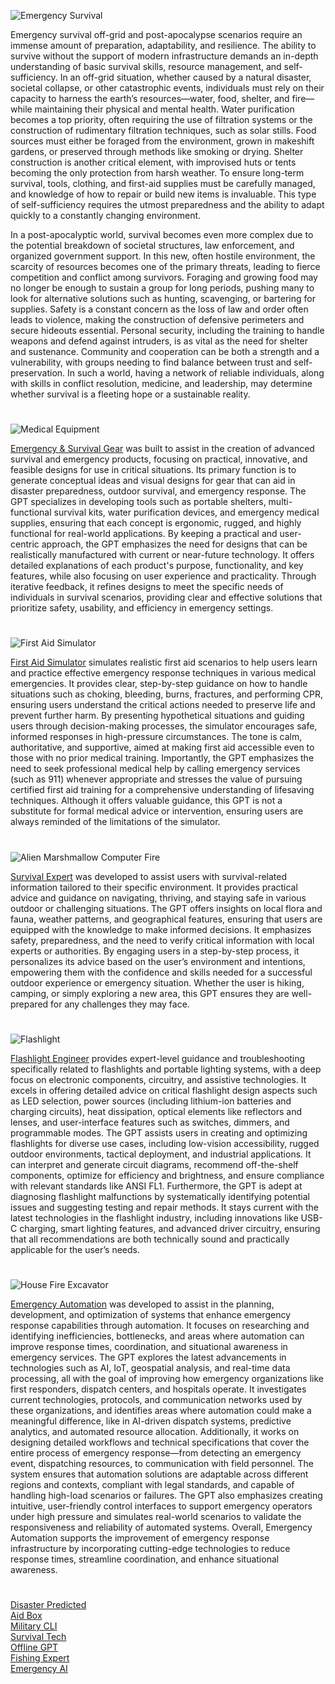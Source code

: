 ![Emergency Survival](https://github.com/user-attachments/assets/7b42aa8d-1732-4449-9dac-c93e8142387f)

Emergency survival off-grid and post-apocalypse scenarios require an immense amount of preparation, adaptability, and resilience. The ability to survive without the support of modern infrastructure demands an in-depth understanding of basic survival skills, resource management, and self-sufficiency. In an off-grid situation, whether caused by a natural disaster, societal collapse, or other catastrophic events, individuals must rely on their capacity to harness the earth’s resources—water, food, shelter, and fire—while maintaining their physical and mental health. Water purification becomes a top priority, often requiring the use of filtration systems or the construction of rudimentary filtration techniques, such as solar stills. Food sources must either be foraged from the environment, grown in makeshift gardens, or preserved through methods like smoking or drying. Shelter construction is another critical element, with improvised huts or tents becoming the only protection from harsh weather. To ensure long-term survival, tools, clothing, and first-aid supplies must be carefully managed, and knowledge of how to repair or build new items is invaluable. This type of self-sufficiency requires the utmost preparedness and the ability to adapt quickly to a constantly changing environment.

In a post-apocalyptic world, survival becomes even more complex due to the potential breakdown of societal structures, law enforcement, and organized government support. In this new, often hostile environment, the scarcity of resources becomes one of the primary threats, leading to fierce competition and conflict among survivors. Foraging and growing food may no longer be enough to sustain a group for long periods, pushing many to look for alternative solutions such as hunting, scavenging, or bartering for supplies. Safety is a constant concern as the loss of law and order often leads to violence, making the construction of defensive perimeters and secure hideouts essential. Personal security, including the training to handle weapons and defend against intruders, is as vital as the need for shelter and sustenance. Community and cooperation can be both a strength and a vulnerability, with groups needing to find balance between trust and self-preservation. In such a world, having a network of reliable individuals, along with skills in conflict resolution, medicine, and leadership, may determine whether survival is a fleeting hope or a sustainable reality.

#

![Medical Equipment](https://github.com/user-attachments/assets/462a9dad-6953-417b-94b7-cd96cbfb6821)

[Emergency & Survival Gear](https://chatgpt.com/g/g-OKvPg1Rkx-emergency-survival-gear) was built to assist in the creation of advanced survival and emergency products, focusing on practical, innovative, and feasible designs for use in critical situations. Its primary function is to generate conceptual ideas and visual designs for gear that can aid in disaster preparedness, outdoor survival, and emergency response. The GPT specializes in developing tools such as portable shelters, multi-functional survival kits, water purification devices, and emergency medical supplies, ensuring that each concept is ergonomic, rugged, and highly functional for real-world applications. By keeping a practical and user-centric approach, the GPT emphasizes the need for designs that can be realistically manufactured with current or near-future technology. It offers detailed explanations of each product's purpose, functionality, and key features, while also focusing on user experience and practicality. Through iterative feedback, it refines designs to meet the specific needs of individuals in survival scenarios, providing clear and effective solutions that prioritize safety, usability, and efficiency in emergency settings.

#

![First Aid Simulator](https://github.com/user-attachments/assets/8255cccd-9d9c-4180-81c8-f5591d4c5bad)

[First Aid Simulator](https://chatgpt.com/g/g-674c39e5cbf081919d26aa96b41e611d-first-aid-simulator) simulates realistic first aid scenarios to help users learn and practice effective emergency response techniques in various medical emergencies. It provides clear, step-by-step guidance on how to handle situations such as choking, bleeding, burns, fractures, and performing CPR, ensuring users understand the critical actions needed to preserve life and prevent further harm. By presenting hypothetical situations and guiding users through decision-making processes, the simulator encourages safe, informed responses in high-pressure circumstances. The tone is calm, authoritative, and supportive, aimed at making first aid accessible even to those with no prior medical training. Importantly, the GPT emphasizes the need to seek professional medical help by calling emergency services (such as 911) whenever appropriate and stresses the value of pursuing certified first aid training for a comprehensive understanding of lifesaving techniques. Although it offers valuable guidance, this GPT is not a substitute for formal medical advice or intervention, ensuring users are always reminded of the limitations of the simulator.

#

![Alien Marshmallow Computer Fire](https://github.com/user-attachments/assets/e136d72d-c7e4-4da7-bc43-921cccdf5a95)

[Survival Expert](https://chatgpt.com/g/g-J4RLVmtT5-survival-expert) was developed to assist users with survival-related information tailored to their specific environment. It provides practical advice and guidance on navigating, thriving, and staying safe in various outdoor or challenging situations. The GPT offers insights on local flora and fauna, weather patterns, and geographical features, ensuring that users are equipped with the knowledge to make informed decisions. It emphasizes safety, preparedness, and the need to verify critical information with local experts or authorities. By engaging users in a step-by-step process, it personalizes its advice based on the user’s environment and intentions, empowering them with the confidence and skills needed for a successful outdoor experience or emergency situation. Whether the user is hiking, camping, or simply exploring a new area, this GPT ensures they are well-prepared for any challenges they may face.

#

![Flashlight](https://github.com/user-attachments/assets/e8f91b49-26b2-4b96-bfab-fd947f1416a8)

[Flashlight Engineer](https://chatgpt.com/g/g-682af789fdd8819184f17a70c0cd78d0-flashlight-engineer) provides expert-level guidance and troubleshooting specifically related to flashlights and portable lighting systems, with a deep focus on electronic components, circuitry, and assistive technologies. It excels in offering detailed advice on critical flashlight design aspects such as LED selection, power sources (including lithium-ion batteries and charging circuits), heat dissipation, optical elements like reflectors and lenses, and user-interface features such as switches, dimmers, and programmable modes. The GPT assists users in creating and optimizing flashlights for diverse use cases, including low-vision accessibility, rugged outdoor environments, tactical deployment, and industrial applications. It can interpret and generate circuit diagrams, recommend off-the-shelf components, optimize for efficiency and brightness, and ensure compliance with relevant standards like ANSI FL1. Furthermore, the GPT is adept at diagnosing flashlight malfunctions by systematically identifying potential issues and suggesting testing and repair methods. It stays current with the latest technologies in the flashlight industry, including innovations like USB-C charging, smart lighting features, and advanced driver circuitry, ensuring that all recommendations are both technically sound and practically applicable for the user’s needs.

#

![House Fire Excavator](https://github.com/user-attachments/assets/3f73bd93-ac35-4c40-9e66-724af8fcff0d)

[Emergency Automation](https://chatgpt.com/g/g-6826dada2f2c8191b7a5c8d9b4fe8271-emergency-automation) was developed to assist in the planning, development, and optimization of systems that enhance emergency response capabilities through automation. It focuses on researching and identifying inefficiencies, bottlenecks, and areas where automation can improve response times, coordination, and situational awareness in emergency services. The GPT explores the latest advancements in technologies such as AI, IoT, geospatial analysis, and real-time data processing, all with the goal of improving how emergency organizations like first responders, dispatch centers, and hospitals operate. It investigates current technologies, protocols, and communication networks used by these organizations, and identifies areas where automation could make a meaningful difference, like in AI-driven dispatch systems, predictive analytics, and automated resource allocation. Additionally, it works on designing detailed workflows and technical specifications that cover the entire process of emergency response—from detecting an emergency event, dispatching resources, to communication with field personnel. The system ensures that automation solutions are adaptable across different regions and contexts, compliant with legal standards, and capable of handling high-load scenarios or failures. The GPT also emphasizes creating intuitive, user-friendly control interfaces to support emergency operators under high pressure and simulates real-world scenarios to validate the responsiveness and reliability of automated systems. Overall, Emergency Automation supports the improvement of emergency response infrastructure by incorporating cutting-edge technologies to reduce response times, streamline coordination, and enhance situational awareness.

#
[Disaster Predicted](https://chatgpt.com/g/g-67b9f193dbcc81918ed32f4bf3bbf623-disaster-predicted)
<br>
[Aid Box](https://chatgpt.com/g/g-67984ca6ad9c8191a5f77eabde6efa4c-aid-box)
<br>
[Military CLI](https://chatgpt.com/g/g-6829c450f6ec8191863903b23dd47b38-military-cli)
<br>
[Survival Tech](https://chatgpt.com/g/g-XHhjYR5H0-survival-tech)
<br>
[Offline GPT](https://chatgpt.com/g/g-PhOe9lrMu-offline-gpt)
<br>
[Fishing Expert](https://chat.openai.com/g/g-LghRwjwYY-fishing-expert)
<br>
[Emergency AI](https://github.com/sourceduty/Emergency_AI)

